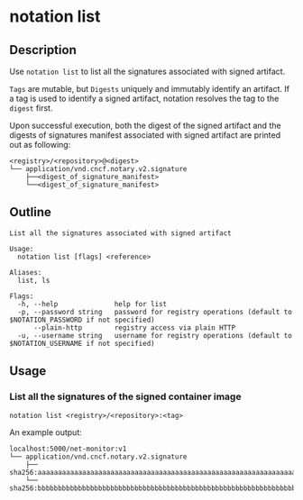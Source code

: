# notation list

## Description

Use `notation list` to list all the signatures associated with signed artifact.

`Tags` are mutable, but `Digests` uniquely and immutably identify an artifact. If a tag is used to identify a signed artifact, notation resolves the tag to the `digest` first.

Upon successful execution, both the digest of the signed artifact and the digests of signatures manifest associated with signed artifact are printed out as following:

```shell
<registry>/<repository>@<digest>
└── application/vnd.cncf.notary.v2.signature
    ├──<digest_of_signature_manifest>
    └──<digest_of_signature_manifest>
```

## Outline

```text
List all the signatures associated with signed artifact

Usage:
  notation list [flags] <reference>

Aliases:
  list, ls

Flags:
  -h, --help              help for list
  -p, --password string   password for registry operations (default to $NOTATION_PASSWORD if not specified)
      --plain-http        registry access via plain HTTP
  -u, --username string   username for registry operations (default to $NOTATION_USERNAME if not specified)
```

## Usage

### List all the signatures of the signed container image

```text
notation list <registry>/<repository>:<tag>
```

An example output:

```shell
localhost:5000/net-monitor:v1
└── application/vnd.cncf.notary.v2.signature
    ├── sha256:aaaaaaaaaaaaaaaaaaaaaaaaaaaaaaaaaaaaaaaaaaaaaaaaaaaaaaaaaaaaaaaa
    └── sha256:bbbbbbbbbbbbbbbbbbbbbbbbbbbbbbbbbbbbbbbbbbbbbbbbbbbbbbbbbbbbbbbb
```
